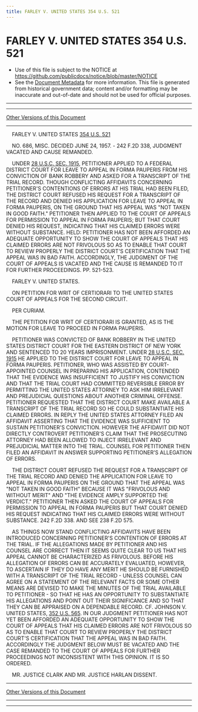 ```yaml
---
title: FARLEY V. UNITED STATES 354 U.S. 521
---
```


# FARLEY V. UNITED STATES 354 U.S. 521

* Use of this file is subject to the NOTICE at https://github.com/publicdocs/notice/blob/master/NOTICE
* See the [Document Metadata](../../../index.md) for more information.
  This file is generated from historical government data; content and/or formatting may be inaccurate and out-of-date and should not be used for official purposes.

----------
----------

[Other Versions of this Document](https://publicdocs.github.io/go/links?ns=uslm-x&ref=%2Fus%2Fcourts%2Fscotus%2FusReporter%2F354%2F521)

----------

    FARLEY V. UNITED STATES [354 U.S. 521][/us/courts/scotus/usReporter/354/521]

    NO. 686, MISC.  DECIDED JUNE 24, 1957.  - 242 F.2D 338, JUDGMENT VACATED AND CAUSE REMANDED.

    UNDER [28 U.S.C. SEC. 1915][/us/usc/t28/s1915], PETITIONER APPLIED TO A FEDERAL DISTRICT COURT FOR LEAVE TO APPEAL IN FORMA PAUPERIS FROM HIS CONVICTION OF BANK ROBBERY AND ASKED FOR A TRANSCRIPT OF THE TRIAL RECORD.  THOUGH CONFLICTING AFFIDAVITS CONCERNING PETITIONER'S CONTENTIONS OF ERRORS AT HIS TRIAL HAD BEEN FILED, THE DISTRICT COURT REFUSED HIS REQUEST FOR A TRANSCRIPT OF THE RECORD AND DENIED HIS APPLICATION FOR LEAVE TO APPEAL IN FORMA PAUPERIS, ON THE GROUND THAT HIS APPEAL WAS "NOT TAKEN IN GOOD FAITH."  PETITIONER THEN APPLIED TO THE COURT OF APPEALS FOR PERMISSION TO APPEAL IN FORMA PAUPERIS; BUT THAT COURT DENIED HIS REQUEST, INDICATING THAT HIS CLAIMED ERRORS WERE WITHOUT SUBSTANCE.  HELD: PETITIONER HAS NOT BEEN AFFORDED AN ADEQUATE OPPORTUNITY TO SHOW THE COURT OF APPEALS THAT HIS CLAIMED ERRORS ARE NOT FRIVOLOUS SO AS TO ENABLE THAT COURT TO REVIEW PROPERLY THE DISTRICT COURT'S CERTIFICATION THAT THE APPEAL WAS IN BAD FAITH.  ACCORDINGLY, THE JUDGMENT OF THE COURT OF APPEALS IS VACATED AND THE CAUSE IS REMANDED TO IT FOR FURTHER PROCEEDINGS.  PP. 521-523.

    FARLEY V. UNITED STATES.

    ON PETITION FOR WRIT OF CERTIORARI TO THE UNITED STATES COURT OF APPEALS FOR THE SECOND CIRCUIT.

    PER CURIAM.

    THE PETITION FOR WRIT OF CERTIORARI IS GRANTED, AS IS THE MOTION FOR LEAVE TO PROCEED IN FORMA PAUPERIS.

    PETITIONER WAS CONVICTED OF BANK ROBBERY IN THE UNITED STATES DISTRICT COURT FOR THE EASTERN DISTRICT OF NEW YORK AND SENTENCED TO 20 YEARS IMPRISONMENT.  UNDER [28 U.S.C. SEC. 1915][/us/usc/t28/s1915] HE APPLIED TO THE DISTRICT COURT FOR LEAVE TO APPEAL IN FORMA PAUPERIS.  PETITIONER, WHO WAS ASSISTED BY COURT-APPOINTED COUNSEL IN PREPARING HIS APPLICATION, CONTENDED THAT THE EVIDENCE WAS INSUFFICIENT TO JUSTIFY HIS CONVICTION AND THAT THE TRIAL COURT HAD COMMITTED REVERSIBLE ERROR BY PERMITTING THE UNITED STATES ATTORNEY TO ASK HIM IRRELEVANT AND PREJUDICIAL QUESTIONS ABOUT ANOTHER CRIMINAL OFFENSE.  PETITIONER REQUESTED THAT THE DISTRICT COURT MAKE AVAILABLE A TRANSCRIPT OF THE TRIAL RECORD SO HE COULD SUBSTANTIATE HIS CLAIMED ERRORS.  IN REPLY THE UNITED STATES ATTORNEY FILED AN AFFIDAVIT ASSERTING THAT THE EVIDENCE WAS SUFFICIENT TO SUSTAIN PETITIONER'S CONVICTION.  HOWEVER THE AFFIDAVIT DID NOT DIRECTLY CONTROVERT PETITIONER'S CLAIM THAT THE PROSECUTING ATTORNEY HAD BEEN ALLOWED TO INJECT IRRELEVANT AND PREJUDICIAL MATTER INTO THE TRIAL.  COUNSEL FOR PETITIONER THEN FILED AN AFFIDAVIT IN ANSWER SUPPORTING PETITIONER'S ALLEGATION OF ERRORS.

    THE DISTRICT COURT REFUSED THE REQUEST FOR A TRANSCRIPT OF THE TRIAL RECORD AND DENIED THE APPLICATION FOR LEAVE TO APPEAL IN FORMA PAUPERIS ON THE GROUND THAT THE APPEAL WAS "NOT TAKEN IN GOOD FAITH"  BECAUSE IT WAS "FRIVOLOUS AND WITHOUT MERIT" AND "THE EVIDENCE AMPLY SUPPORTED THE VERDICT."  PETITIONER THEN ASKED THE COURT OF APPEALS FOR PERMISSION TO APPEAL IN FORMA PAUPERIS BUT THAT COURT DENIED HIS REQUEST INDICATING THAT HIS CLAIMED ERRORS WERE WITHOUT SUBSTANCE.  242 F.2D 338.  AND SEE 238 F.2D 575.

    AS THINGS NOW STAND CONFLICTING AFFIDAVITS HAVE BEEN INTRODUCED CONCERNING PETITIONER'S CONTENTION OF ERRORS AT THE TRIAL.  IF THE ALLEGATIONS MADE BY PETITIONER AND HIS COUNSEL ARE CORRECT THEN IT SEEMS QUITE CLEAR TO US THAT HIS APPEAL CANNOT BE CHARACTERIZED AS FRIVOLOUS.  BEFORE HIS ALLEGATION OF ERRORS CAN BE ACCURATELY EVALUATED, HOWEVER, TO ASCERTAIN IF THEY DO HAVE ANY MERIT HE SHOULD BE FURNISHED WITH A TRANSCRIPT OF THE TRIAL RECORD - UNLESS COUNSEL CAN AGREE ON A STATEMENT OF THE RELEVANT FACTS OR SOME OTHER MEANS ARE DEVISED TO MAKE THE MINUTES OF THE TRIAL AVAILABLE TO PETITIONER - SO THAT HE HAS AN OPPORTUNITY TO SUBSTANTIATE HIS ALLEGATIONS AND POINT OUT THEIR SIGNIFICANCE AND SO THAT THEY CAN BE APPRAISED ON A DEPENDABLE RECORD.  CF. JOHNSON V. UNITED STATES, [352 U.S. 565][/us/courts/scotus/usReporter/352/565].  IN OUR JUDGMENT PETITIONER HAS NOT YET BEEN AFFORDED AN ADEQUATE OPPORTUNITY TO SHOW THE COURT OF APPEALS THAT HIS CLAIMED ERRORS ARE NOT FRIVOLOUS SO AS TO ENABLE THAT COURT TO REVIEW PROPERLY THE DISTRICT COURT'S CERTIFICATION THAT THE APPEAL WAS IN BAD FAITH.  ACCORDINGLY THE JUDGMENT BELOW MUST BE VACATED AND THE CASE REMANDED TO THE COURT OF APPEALS FOR FURTHER PROCEEDINGS NOT INCONSISTENT WITH THIS OPINION.  IT IS SO ORDERED.

    MR. JUSTICE CLARK AND MR. JUSTICE HARLAN DISSENT.

----------

[Other Versions of this Document](https://publicdocs.github.io/go/links?ns=uslm-x&ref=%2Fus%2Fcourts%2Fscotus%2FusReporter%2F354%2F521)

----------
----------

[/us/courts/scotus/usReporter/354/521]: https://publicdocs.github.io/go/links?ns=uslm-x&ref=%2Fus%2Fcourts%2Fscotus%2FusReporter%2F354%2F521
[/us/usc/t28/s1915]: https://publicdocs.github.io/go/links?ns=uslm&ref=%2Fus%2Fusc%2Ft28%2Fs1915
[/us/usc/t28/s1915]: https://publicdocs.github.io/go/links?ns=uslm&ref=%2Fus%2Fusc%2Ft28%2Fs1915
[/us/courts/scotus/usReporter/352/565]: https://publicdocs.github.io/go/links?ns=uslm-x&ref=%2Fus%2Fcourts%2Fscotus%2FusReporter%2F352%2F565


